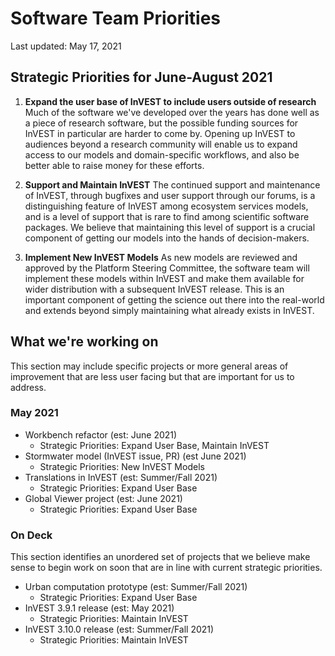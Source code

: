 # Software Team Priorities

Last updated: May 17, 2021

## Strategic Priorities for June-August 2021

<!--
For strategic priorities, be sure to list:
  1. The strategic priority
  2. Any additional information that's necessary to clarify the strategic
     priority beyond just the name.
  3. Why the priority matters.
-->

1. **Expand the user base of InVEST to include users outside of research**
   Much of the software we've developed over the years has done well as a piece
   of research software, but the possible funding sources for InVEST in
   particular are harder to come by. Opening up InVEST to audiences beyond a
   research community will enable us to expand access to our models and
   domain-specific workflows, and also be better able to raise money for these
   efforts.

2. **Support and Maintain InVEST**
   The continued support and maintenance of InVEST, through bugfixes and user
   support through our forums, is a distinguishing feature of InVEST among
   ecosystem services models, and is a level of support that is rare to find
   among scientific software packages. We believe that maintaining this level
   of support is a crucial component of getting our models into the hands of
   decision-makers.

3. **Implement New InVEST Models**
   As new models are reviewed and approved by the Platform Steering Committee,
   the software team will implement these models within InVEST and make them
   available for wider distribution with a subsequent InVEST release. This is
   an important component of getting the science out there into the real-world
   and extends beyond simply maintaining what already exists in InVEST.


## What we're working on

This section may include specific projects or more general areas of improvement
that are less user facing but that are important for us to address.

<!--

For each item, be sure to include:
  1. The item we're working on (just the title or a reference label is fine)
  2. Links to any relevant github issues/projects/repos/etc for an overview
  3. Estimated completion date
  4. The strategic objectives (from above) that the task contributes to.

-->

### May 2021

* Workbench refactor (est: June 2021)
  * Strategic Priorities: Expand User Base, Maintain InVEST
* Stormwater model (InVEST issue, PR) (est June 2021)
  * Strategic Priorities: New InVEST Models
* Translations in InVEST (est: Summer/Fall 2021)
  * Strategic Priorities: Expand User Base
* Global Viewer project (est: June 2021)
  * Strategic Priorities: Expand User Base

### On Deck

This section identifies an unordered set of projects that we believe make sense
to begin work on soon that are in line with current strategic priorities.

* Urban computation prototype (est: Summer/Fall 2021)
  * Strategic Priorities: Expand User Base
* InVEST 3.9.1 release (est: May 2021)
  * Strategic Priorities: Maintain InVEST
* InVEST 3.10.0 release (est: Summer/Fall 2021)
  * Strategic Priorities: Maintain InVEST
